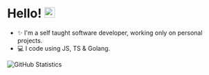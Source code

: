 # Hello! <img src="https://user-images.githubusercontent.com/1303154/88677602-1635ba80-d120-11ea-84d8-d263ba5fc3c0.gif" width="24px" alt="hello">

- ✨ I'm a self taught software developer, working only on personal projects.
- 💻 I code using JS, TS & Golang.


![GitHub Statistics](https://github-readme-stats.vercel.app/api?username=palorivetti&show_icons=true&hide_border=true&theme=nord )

<!---
arcccan/arcccan is a ✨ special ✨ repository because its `README.md` (this file) appears on your GitHub profile.
You can click the Preview link to take a look at your changes.
--->
